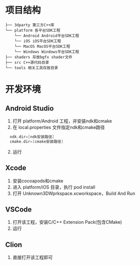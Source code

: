 # 项目结构
```
├── 3dparty 第三方C++库
└── platform 各平台SDK工程
    └── Android Android平台SDK工程
    └── iOS iOS平台SDK工程
    └── MacOS MacOS平台SDK工程
    └── Windows Windows平台SDK工程
├── shaders 存放bgfx shader文件
├── src C++源代码目录
└── tools 相关工具存放目录
```

# 开发环境
## Android Studio
1. 打开 platform/Android 工程，并安装ndk和cmake
2. 在 local.properties 文件指定ndk和cmake路径<br>
```kotlin
  ndk.dir=[ndk安装路径]
  cmake.dir=[cmake安装路径]
```
2. 运行

## Xcode
1. 安装cocoapods和cmake
2. 进入 platform/iOS 目录，执行 pod install
2. 打开 Unknown3DWprkspace.xcworkspace，Build And Run

## VSCode
1. 打开该工程，安装C/C++ Extension Pack(包含CMake)
2. 运行

## Clion
1. 直接打开该工程即可